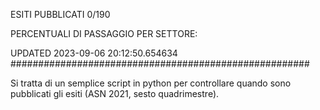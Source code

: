 ESITI PUBBLICATI 0/190 

PERCENTUALI DI PASSAGGIO PER SETTORE:

UPDATED 2023-09-06 20:12:50.654634
###################################################### 

Si tratta di un semplice script in python per controllare quando sono pubblicati gli esiti (ASN 2021, sesto quadrimestre).

